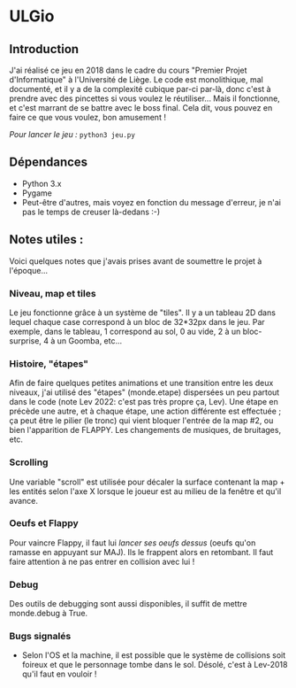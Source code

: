 # ULGio

## Introduction

J'ai réalisé ce jeu en 2018 dans le cadre du cours "Premier Projet d'Informatique" à l'Université de Liège.
Le code est monolithique, mal documenté, et il y a de la complexité cubique par-ci par-là, donc c'est à prendre avec des pincettes si vous voulez le réutiliser...
Mais il fonctionne, et c'est marrant de se battre avec le boss final.
Cela dit, vous pouvez en faire ce que vous voulez, bon amusement !

*Pour lancer le jeu :* `python3 jeu.py`

## Dépendances
- Python 3.x
- Pygame
- Peut-être d'autres, mais voyez en fonction du message d'erreur, je n'ai pas le temps de creuser là-dedans :-)

## Notes utiles :
Voici quelques notes que j'avais prises avant de soumettre le projet à l'époque...

### Niveau, map et tiles

  Le jeu fonctionne grâce à un système de "tiles".
  Il y a un tableau 2D dans lequel chaque case correspond à un bloc de 32*32px dans le jeu.
  Par exemple, dans le tableau, 1 correspond au sol, 0 au vide, 2 à un bloc-surprise, 4 à un Goomba, etc...

### Histoire, "étapes"

  Afin de faire quelques petites animations et une transition entre les deux niveaux, j'ai utilisé des "étapes" (monde.etape)
  dispersées un peu partout dans le code (note Lev 2022: c'est pas très propre ça, Lev). Une étape en précède une autre, et à chaque étape, une action différente
  est effectuée ; ça peut être le pilier (le tronc) qui vient bloquer l'entrée de la map #2, ou bien l'apparition de FLAPPY.
  Les changements de musiques, de bruitages, etc.

### Scrolling

  Une variable "scroll" est utilisée pour décaler la surface contenant la map + les entités selon l'axe X lorsque le joueur est
  au milieu de la fenêtre et qu'il avance.

### Oeufs et Flappy

  Pour vaincre Flappy, il faut lui *lancer ses oeufs dessus* (oeufs qu'on ramasse en appuyant sur MAJ). Ils le frappent alors en retombant.
  Il faut faire attention à ne pas entrer en collision avec lui !

### Debug

  Des outils de debugging sont aussi disponibles, il suffit de mettre monde.debug à True.

### Bugs signalés
- Selon l'OS et la machine, il est possible que le système de collisions soit foireux et que le personnage tombe dans le sol. Désolé, c'est à Lev-2018 qu'il faut en vouloir !